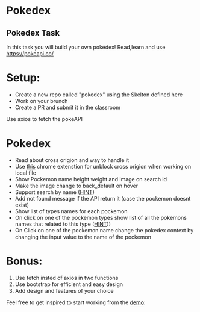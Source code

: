 # Pokedex

## Pokedex Task

In this task you will build your own pokédex!
Read,learn and use https://pokeapi.co/

# Setup:

- Create a new repo called "pokedex" using the Skelton defined here
- Work on your brunch
- Create a PR and submit it in the classroom

Use axios to fetch the pokeAPI

# Pokedex

- Read about cross origion and way to handle it
- Use [this](https://chrome.google.com/webstore/detail/cors-unblock/lfhmikememgdcahcdlaciloancbhjino?hl=en) chrome extenstion for unblock cross origion when working on local file
- Show Pockemon name height weight and image on search id
- Make the image change to back_default on hover
- Support search by name ([HINT](https://pokeapi.co/docs/v2#pokemon))
- Add not found message if the API return it (case the pockemon doesnt exist)
- Show list of types names for each pockemon
- On click on one of the pockemon types show list of all the pokemons names that related to this type ([HINT](https://pokeapi.co/docs/v2#type:~:text=lines)))
- On Click on one of the pockemon name change the pokedex context by changing the input value to the name of the pockemon

# Bonus:

1. Use fetch insted of axios in two functions
2. Use bootstrap for efficient and easy design
3. Add design and features of your choice

Feel free to get inspired to start working from the [demo](https://murmuring-cove-95500.herokuapp.com/):
